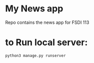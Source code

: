 # My News app

Repo contains the news app for FSDI 113

# to Run local server:
`python3 manage.py runserver`
